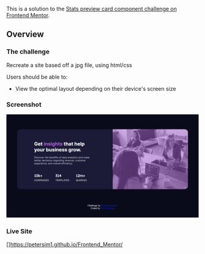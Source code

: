 This is a solution to the [Stats preview card component challenge on Frontend Mentor](https://www.frontendmentor.io/challenges/stats-preview-card-component-8JqbgoU62).

## Overview

### The challenge

Recreate a site based off a jpg file, using html/css

Users should be able to:

- View the optimal layout depending on their device's screen size

### Screenshot

![](./my_solution.png)

### Live Site
[]https://petersim1.github.io/Frontend_Mentor/
